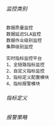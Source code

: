 
###### 监控类别
    数据质量监控  
    数据延迟SLA监控  
    数据作业级别监控  
    集群级别监控 
    
    实时指标监控平台
    1、全链路指标监控   
    2、自定义指标监控   
    3、指标定义配置模块   
    4、指标报警模块   

###### 指标定义


###### 报警策略

